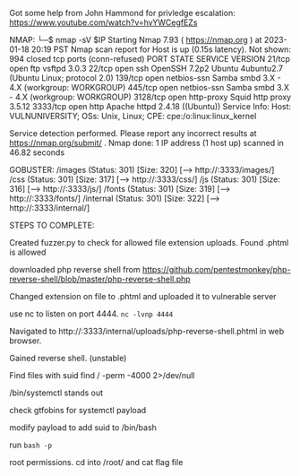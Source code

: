 Got some help from John Hammond for privledge escalation: https://www.youtube.com/watch?v=hvYWCegfEZs

NMAP:
└─$ nmap -sV $IP
Starting Nmap 7.93 ( https://nmap.org ) at 2023-01-18 20:19 PST
Nmap scan report for <IP>
Host is up (0.15s latency).
Not shown: 994 closed tcp ports (conn-refused)
PORT     STATE SERVICE     VERSION
21/tcp   open  ftp         vsftpd 3.0.3
22/tcp   open  ssh         OpenSSH 7.2p2 Ubuntu 4ubuntu2.7 (Ubuntu Linux; protocol 2.0)
139/tcp  open  netbios-ssn Samba smbd 3.X - 4.X (workgroup: WORKGROUP)
445/tcp  open  netbios-ssn Samba smbd 3.X - 4.X (workgroup: WORKGROUP)
3128/tcp open  http-proxy  Squid http proxy 3.5.12
3333/tcp open  http        Apache httpd 2.4.18 ((Ubuntu))
Service Info: Host: VULNUNIVERSITY; OSs: Unix, Linux; CPE: cpe:/o:linux:linux_kernel

Service detection performed. Please report any incorrect results at https://nmap.org/submit/ .
Nmap done: 1 IP address (1 host up) scanned in 46.82 seconds


GOBUSTER:
/images               (Status: 301) [Size: 320] [--> http://<IP>:3333/images/]
/css                  (Status: 301) [Size: 317] [--> http://<IP>:3333/css/]
/js                   (Status: 301) [Size: 316] [--> http://<IP>:3333/js/]
/fonts                (Status: 301) [Size: 319] [--> http://<IP>:3333/fonts/]
/internal             (Status: 301) [Size: 322] [--> http://<IP>:3333/internal/]


STEPS TO COMPLETE:

Created fuzzer.py to check for allowed file extension uploads. Found .phtml is allowed

downloaded php reverse shell from https://github.com/pentestmonkey/php-reverse-shell/blob/master/php-reverse-shell.php

Changed extension on file to .phtml and uploaded it to vulnerable server

use nc to listen on port 4444. `nc -lvnp 4444`

Navigated to http://<IP>:3333/internal/uploads/php-reverse-shell.phtml in web browser.

Gained reverse shell. (unstable)

Find files with suid
find / -perm -4000 2>/dev/null

/bin/systemctl stands out

check gtfobins for systemctl payload

modify payload to add suid to /bin/bash

run `bash -p`

root permissions. cd into /root/ and cat flag file
